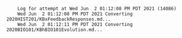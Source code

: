         Log for attempt at Wed Jun  2 01:12:08 PM PDT 2021 (14086)
        Wed Jun  2 01:12:08 PM PDT 2021 Converting 2020HIST201/KBxFeedbackResponses.md...
        Wed Jun  2 01:12:11 PM PDT 2021 Converting 2020BIO101/KBhBIO101Evolution.md...
